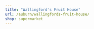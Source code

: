 ```yaml
---
title: "Wallingford's Fruit House"
url: /auburn/wallingfords-fruit-house/
shop: supermarket
---
```

